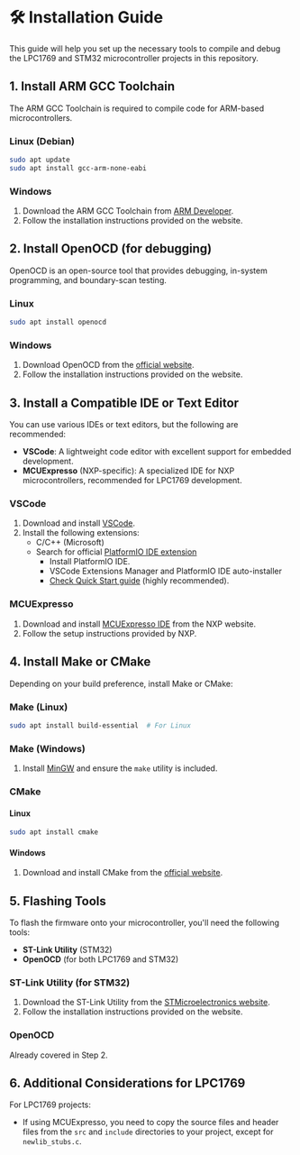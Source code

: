# 🛠️ Installation Guide

This guide will help you set up the necessary tools to compile and debug the LPC1769 and STM32 microcontroller projects in this repository.

## 1. Install ARM GCC Toolchain

The ARM GCC Toolchain is required to compile code for ARM-based microcontrollers.

### Linux (Debian)

```bash
sudo apt update
sudo apt install gcc-arm-none-eabi
```

### Windows

1. Download the ARM GCC Toolchain from [ARM Developer](https://developer.arm.com/tools-and-software/open-source-software/developer-tools/gnu-toolchain/gnu-rm).
2. Follow the installation instructions provided on the website.

## 2. Install OpenOCD (for debugging)

OpenOCD is an open-source tool that provides debugging, in-system programming, and boundary-scan testing.

### Linux

```bash
sudo apt install openocd
```

### Windows

1. Download OpenOCD from the [official website](http://openocd.org/).
2. Follow the installation instructions provided on the website.

## 3. Install a Compatible IDE or Text Editor

You can use various IDEs or text editors, but the following are recommended:

- **VSCode**: A lightweight code editor with excellent support for embedded development.
- **MCUExpresso** (NXP-specific): A specialized IDE for NXP microcontrollers, recommended for LPC1769 development.

### VSCode

1. Download and install [VSCode](https://code.visualstudio.com/).
2. Install the following extensions:
   - C/C++ (Microsoft)
   - Search for official [PlatformIO IDE extension](https://marketplace.visualstudio.com/items?itemName=platformio.platformio-ide)
     - Install PlatformIO IDE.
     - VSCode Extensions Manager and PlatformIO IDE auto-installer
     - [Check Quick Start guide](https://docs.platformio.org/en/latest/integration/ide/vscode.html#quick-start) (highly recommended).

### MCUExpresso

1. Download and install [MCUExpresso IDE](https://www.nxp.com/design/software/development-software/mcuxpresso-software-and-tools-/mcuxpresso-integrated-development-environment-ide:MCUXpresso-IDE) from the NXP website.
2. Follow the setup instructions provided by NXP.

## 4. Install Make or CMake

Depending on your build preference, install Make or CMake:

### Make (Linux)

```bash
sudo apt install build-essential  # For Linux
```

### Make (Windows)

1. Install [MinGW](http://www.mingw.org/) and ensure the `make` utility is included.

### CMake

#### Linux

```bash
sudo apt install cmake
```

#### Windows

1. Download and install CMake from the [official website](https://cmake.org/download/).

## 5. Flashing Tools

To flash the firmware onto your microcontroller, you'll need the following tools:

- **ST-Link Utility** (STM32)
- **OpenOCD** (for both LPC1769 and STM32)

### ST-Link Utility (for STM32)

1. Download the ST-Link Utility from the [STMicroelectronics website](https://www.st.com/en/development-tools/stsw-link004.html).
2. Follow the installation instructions provided on the website.

### OpenOCD

Already covered in Step 2.

## 6. Additional Considerations for LPC1769

For LPC1769 projects:

- If using MCUExpresso, you need to copy the source files and header files from the `src` and `include` directories to your project, except for `newlib_stubs.c`.
